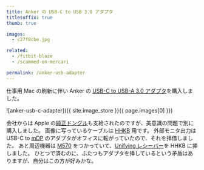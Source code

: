 ```yaml
---
title: Anker の USB-C to USB 3.0 アダプタ
titlesuffix: true
thumb: true

images:
  - c27f8cbe.jpg

related:
  - /fitbit-blaze
  - /scammed-on-mercari

permalink: /anker-usb-adapter
---
```


仕事用 Mac の刷新に伴い Anker の [USB-C to USB-A 3.0 アダプタ](https://www.amazon.co.jp/dp/B078NKPGW9/?tag=amzntm-22)を購入しました。

![anker-usb-c-adapter]({{ site.image_store }}{{ page.images[0] }})

会社からは Apple の[純正ドングル](https://www.instagram.com/p/BouY-pIB-cf/)も支給されたのですが、美意識の問題で別に購入しました。
画像に写っているケーブルは [HHKB](https://ja.wikipedia.org/wiki/Happy_Hacking_Keyboard) 用です。
外部モニタ出力は USB-C to [mDP](https://en.wikipedia.org/wiki/Mini_DisplayPort) のアダプタがオフィスに転がっていたので、それを拝借しました。
あと周辺機器は [M570](https://www.amazon.co.jp/dp/B0043XYENO/?tag=amzntm-22) をつかっていて、[Unifying レシーバー](https://en.wikipedia.org/wiki/Logitech_Unifying_receiver)を HHKB に挿しました。
ひとつで済むのに、ふたつもアダプタを挿しているという矛盾はありますが、自分はこの方が好みかな。

